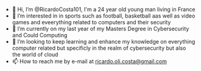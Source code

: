 - 👋 Hi, I’m @RicardoCosta101, I'm a 24 year old young man living in France
- 👀 I’m interested in in sports such as football, basketball aas well as video games and eveerything related to computers and their security
- 🌱 I’m currently on my last year of my Masters Degree in Cybersecurity and Could Computing
- 💞️ I’m looking to keep learning and enhance my knowledge on everything computer related but specificly in the realm of cybersecurity but also the world of cloud
- 📫 How to reach me by e-mail at ricardo.oli.costa@gmail.com

<!---
RicardoCosta101/RicardoCosta101 is a ✨ special ✨ repository because its `README.md` (this file) appears on your GitHub profile.
You can click the Preview link to take a look at your changes.
--->
